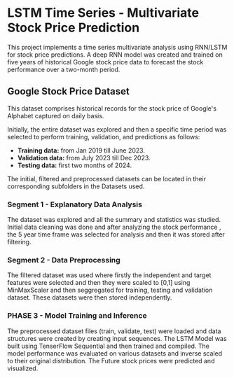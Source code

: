 # LSTM Time Series - Multivariate Stock Price Prediction
This project implements a time series multivariate analysis using RNN/LSTM for stock price predictions. A deep RNN model was created and trained on five years of historical Google stock price data to forecast the stock performance over a two-month period.

## Google Stock Price Dataset 
This dataset comprises historical records for the stock price of Google's Alphabet captured on daily basis.

Initially, the entire dataset was explored and then a specific time period was selected to perform training, validation, and predictions as follows:

- **Training data:** from Jan 2019 till June 2023.
- **Validation data:** from July 2023 till Dec 2023.
- **Testing data:** first two months of 2024.

The initial, filtered and preprocessed datasets can be located in their corresponding subfolders in the Datasets used.


### Segment 1 - Explanatory Data Analysis

The dataset was explored and all the summary and statistics was studied. Initial data cleaning was done and after analyzing the stock performance , the 5 year time frame was selected for analysis and then it was stored after filtering.


### Segment 2 - Data Preprocessing

The filtered dataset was used where firstly the independent and target features were selected and then they were scaled to [0,1] using MinMaxScaler and then seggregated for training, testing and validation dataset. These datasets were then stored independently.


### PHASE 3 - Model Training and Inference

The preprocessed dataset files (train, validate, test) were loaded and data structures were created by creating input sequences. The LSTM Model was built using TenserFlow Sequential and then trained and compiled. The model performance was evaluated on various datasets and inverse scaled to their original distribution. The Future stock prices were predicted and visualized.

